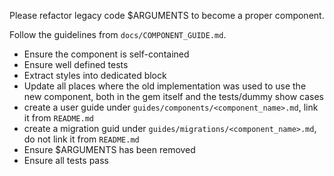 Please refactor legacy code $ARGUMENTS to become a proper component.

Follow the guidelines from `docs/COMPONENT_GUIDE.md`.

* Ensure the component is self-contained
* Ensure well defined tests
* Extract styles into dedicated block
* Update all places where the old implementation was used to use the new component, both in the gem itself and the tests/dummy show cases
* create a user guide under `guides/components/<component_name>.md`, link it from `README.md`
* create a migration guid under `guides/migrations/<component_name>.md`, do not link it from `README.md`
* Ensure $ARGUMENTS has been removed
* Ensure all tests pass